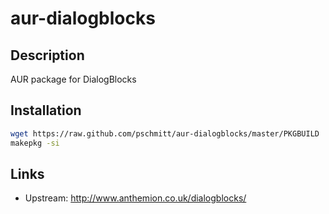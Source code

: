 # aur-dialogblocks

## Description

AUR package for DialogBlocks

## Installation

```bash
wget https://raw.github.com/pschmitt/aur-dialogblocks/master/PKGBUILD
makepkg -si
```

## Links

* Upstream: http://www.anthemion.co.uk/dialogblocks/

